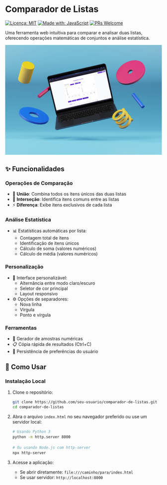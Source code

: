 # Comparador de Listas

[![Licença: MIT](https://img.shields.io/badge/Licença-MIT-green.svg)](https://opensource.org/licenses/MIT)
[![Made with: JavaScript](https://img.shields.io/badge/Made%20with-JavaScript-yellow.svg)](https://developer.mozilla.org/en-US/docs/Web/JavaScript)
[![PRs Welcome](https://img.shields.io/badge/PRs-welcome-brightgreen.svg)](http://makeapullrequest.com)

Uma ferramenta web intuitiva para comparar e analisar duas listas, oferecendo operações matemáticas de conjuntos e análise estatística.

![Captura de tela do Comparador de Listas](screenshot.jpg)

## ✨ Funcionalidades

### Operações de Comparação
- 🔄 **União**: Combina todos os itens únicos das duas listas
- 🤝 **Interseção**: Identifica itens comuns entre as listas
- ⚡ **Diferença**: Exibe itens exclusivos de cada lista

### Análise Estatística
- 📊 Estatísticas automáticas por lista:
  - Contagem total de itens
  - Identificação de itens únicos
  - Cálculo de soma (valores numéricos)
  - Cálculo de média (valores numéricos)

### Personalização
- 🎨 Interface personalizável:
  - Alternância entre modo claro/escuro
  - Seletor de cor principal
  - Layout responsivo
- ⚙️ Opções de separadores:
  - Nova linha
  - Vírgula
  - Ponto e vírgula

### Ferramentas
- 🔢 Gerador de amostras numéricas
- 📋 Cópia rápida de resultados (Ctrl+C)
- 💾 Persistência de preferências do usuário

## 🚀 Como Usar

### Instalação Local
1. Clone o repositório:
    ```bash
    git clone https://github.com/seu-usuario/comparador-de-listas.git
    cd comparador-de-listas
    ```

2. Abra o arquivo `index.html` no seu navegador preferido ou use um servidor local:
    ```bash
    # Usando Python 3
    python -m http.server 8000
    
    # Ou usando Node.js com http-server
    npx http-server
    ```

3. Acesse a aplicação:
    - Se abrir diretamente: `file:///caminho/para/index.html`
    - Se usar servidor: `http://localhost:8000`
